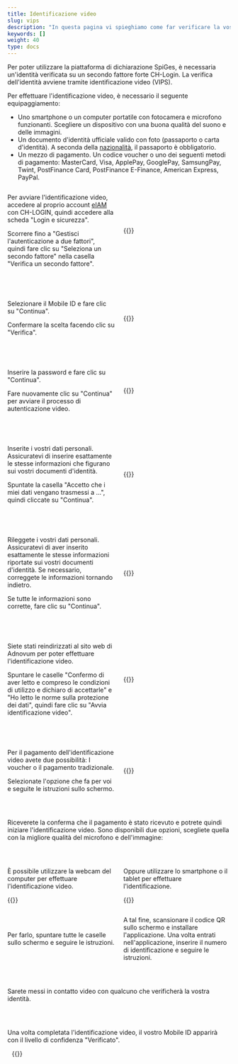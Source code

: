 ```yaml
---
title: Identificazione video
slug: vips
description: "In questa pagina vi spieghiamo come far verificare la vostra identità tramite l'autenticazione video."
keywords: []
weight: 40
type: docs
---
```


Per poter utilizzare la piattaforma di dichiarazione SpiGes, è necessaria un'identità verificata su un secondo fattore forte CH-Login. La verifica dell'identità avviene tramite identificazione video (VIPS). 

Per effettuare l'identificazione video, è necessario il seguente equipaggiamento:
- Uno smartphone o un computer portatile con fotocamera e microfono funzionanti. Scegliere un dispositivo con una buona qualità del suono e delle immagini.  
- Un documento d'identità ufficiale valido con foto (passaporto o carta d'identità). A seconda della [nazionalità](https://help.eiam.swiss/r/intrumcountryident/intrumcountryident_de.pdf?t=1688707317), il passaporto è obbligatorio.
- Un mezzo di pagamento. Un codice voucher o uno dei seguenti metodi di pagamento: MasterCard, Visa, ApplePay, GooglePay, SamsungPay, Twint, PostFinance Card, PostFinance E-Finance, American Express, PayPal.

<!-- 1ere paire de colonnes -->

<div style="display: flex; justify-content: space-between; align-items: center;">

<div style="flex: 1; padding-right: 10px;">
<!-- First column content goes here -->
<p>Per avviare l'identificazione video, accedere al proprio account <a href="https://www.myaccount-r.eiam.admin.ch/">eIAM</a> con CH-LOGIN, quindi accedere alla scheda "Login e sicurezza". </p>

<p>Scorrere fino a "Gestisci l'autenticazione a due fattori", quindi fare clic su "Seleziona un secondo fattore" nella casella "Verifica un secondo fattore".  </p>
</div>

<div style="flex: 1; padding-left: 10px;">
<!-- Second column content goes here -->
{{<insertImage image="selection_second_facteur.png" description="Choix connexion" class="edge max-w-90">}}              <!-- ATTENTION image en français -->
</div>

</div>

&nbsp;

<!-- 2ème paire de colonnes -->

<div style="display: flex; justify-content: space-between; align-items: center;">

<div style="flex: 1; padding-right: 10px;">
<!-- First column content goes here -->
<p> Selezionare il Mobile ID e fare clic su "Continua". </p>

<p> Confermare la scelta facendo clic su "Verifica". </p>
</div>

<div style="flex: 1; padding-left: 10px;">
<!-- Second column content goes here -->
{{<insertImage image="selection_mobileid.png" description="Choix connexion" class="edge max-w-90">}}                <!-- ATTENTION image en français -->
</div>

</div>

&nbsp;

<!-- 3ème paire de colonnes -->

<div style="display: flex; justify-content: space-between; align-items: center;">

<div style="flex: 1; padding-right: 10px;">
<!-- First column content goes here -->
<p> Inserire la password e fare clic su "Continua". </p>

<p> Fare nuovamente clic su "Continua" per avviare il processo di autenticazione video. </p>
</div>

<div style="flex: 1; padding-left: 10px;">
<!-- Second column content goes here -->
{{<insertImage image="vips_saisie_mdp.png" description="Choix connexion" class="edge max-w-90">}}               <!-- ATTENTION image en français -->
</div>  

</div>

&nbsp;

<!-- 4ème paire de colonnes -->

<div style="display: flex; justify-content: space-between; align-items: center;">

<div style="flex: 1; padding-right: 10px;">
<!-- First column content goes here -->
<p> Inserite i vostri dati personali. Assicuratevi di inserire esattamente le stesse informazioni che figurano sui vostri documenti d'identità. </p>

<p> Spuntate la casella "Accetto che i miei dati vengano trasmessi a ...", quindi cliccate su "Continua". </p>
</div>

<div style="flex: 1; padding-left: 10px;">
<!-- Second column content goes here -->
{{<insertImage image="saisie_donnees_perso.png" description="Choix connexion" class="edge max-w-90">}}                  <!-- ATTENTION image en français -->
</div>

</div>

&nbsp;

<!-- 5ème paire de colonnes -->

<div style="display: flex; justify-content: space-between; align-items: center;">

<div style="flex: 1; padding-right: 10px;">
<!-- First column content goes here -->
<p> Rileggete i vostri dati personali. Assicuratevi di aver inserito esattamente le stesse informazioni riportate sui vostri documenti d'identità. Se necessario, correggete le informazioni tornando indietro.</p>

<p> Se tutte le informazioni sono corrette, fare clic su "Continua". </p>
</div>

<div style="flex: 1; padding-left: 10px;">
<!-- Second column content goes here -->
{{<insertImage image="controle_infos.png" description="Choix connexion" class="edge max-w-90">}}                <!-- ATTENTION image en français -->
</div>

</div>

&nbsp;

<!-- 6ème paire de colonnes -->

<div style="display: flex; justify-content: space-between; align-items: center;">

<div style="flex: 1; padding-right: 10px;">
<!-- First column content goes here -->
<p> Siete stati reindirizzati al sito web di Adnovum per poter effettuare l'identificazione video.</p>

<p> Spuntare le caselle "Confermo di aver letto e compreso le condizioni di utilizzo e dichiaro di accettarle" e "Ho letto le norme sulla protezione dei dati", quindi fare clic su "Avvia identificazione video". </p>
</div>

<div style="flex: 1; padding-left: 10px;">
<!-- Second column content goes here -->
{{<insertImage image="condition_adn.png" description="Choix connexion" class="edge max-w-90">}}             <!-- ATTENTION image en français -->
</div>

</div>

&nbsp;

<!-- 7ème paire de colonnes -->

<div style="display: flex; justify-content: space-between; align-items: center;">

<div style="flex: 1; padding-right: 10px;">
<!-- First column content goes here -->
<p> Per il pagamento dell'identificazione video avete due possibilità: I voucher o il pagamento tradizionale. </p>

<p> Selezionate l'opzione che fa per voi e seguite le istruzioni sullo schermo. </p>
</div>

<div style="flex: 1; padding-left: 10px;">
<!-- Second column content goes here -->
{{<insertImage image="paiement_video.png" description="Choix connexion" class="edge max-w-90">}}                <!-- ATTENTION image en français -->
</div>

</div>

&nbsp;

Riceverete la conferma che il pagamento è stato ricevuto e potrete quindi iniziare l'identificazione video. Sono disponibili due opzioni, scegliete quella con la migliore qualità del microfono e dell'immagine:

&nbsp;

<!-- 8ème paire de colonnes -->
<div style="display: flex; justify-content: space-between; align-items: center;">

<div style="flex: 1; padding-right: 10px;">
<!-- First column content goes here -->
<p> È possibile utilizzare la webcam del computer per effettuare l'identificazione video. </p>

<p> {{<insertImage image="choix_ordi.png" description="Choix connexion" class="edge max-w-90">}}</p>            <!-- ATTENTION image en français -->

</div>

<div style="flex: 1; padding-left: 10px;">
<!-- Second column content goes here -->
<p> Oppure utilizzare lo smartphone o il tablet per effettuare l'identificazione. </p>

<p> {{<insertImage image="choix_tel.png" description="Choix connexion" class="edge max-w-90">}} </p>                <!-- ATTENTION image en français -->
</div>

</div>

<!-- 8ème paire de colonnes bis -->
<div style="display: flex; justify-content: space-between; align-items: center;">

<div style="flex: 1; padding-right: 10px;">
<!-- First column content goes here -->
<p> Per farlo, spuntare tutte le caselle sullo schermo e seguire le istruzioni. </p>

</div>

<div style="flex: 1; padding-left: 10px;">
<!-- Second column content goes here -->
<p> A tal fine, scansionare il codice QR sullo schermo e installare l'applicazione. Una volta entrati nell'applicazione, inserire il numero di identificazione e seguire le istruzioni. </p>
</div>

</div>

&nbsp;

Sarete messi in contatto video con qualcuno che verificherà la vostra identità.

&nbsp;

<!-- 9ème paire de colonnes -->

<div style="display: flex; justify-content: space-between; align-items: center;">

<div style="flex: 1; padding-right: 10px;">
<!-- First column content goes here -->
<p> Una volta completata l'identificazione video, il vostro Mobile ID apparirà con il livello di confidenza "Verificato". </p>

<div style="flex: 1; padding-left: 10px;">
<!-- Second column content goes here -->
{{<insertImage image="mobileid_verifie.png" description="Choix connexion" class="edge max-w-90">}}              <!-- ATTENTION image en français -->
</div>

</div>